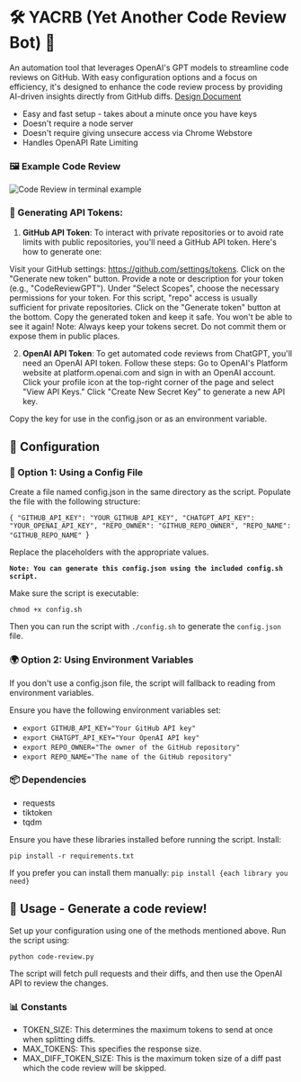 # 🛠️ YACRB (Yet Another Code Review Bot) 🤖
An automation tool that leverages OpenAI's GPT models to streamline code reviews on GitHub. With easy configuration options and a focus on efficiency, it's designed to enhance the code review process by providing AI-driven insights directly from GitHub diffs. 
[Design Document](https://raw.github.com/ian-hickey/CodeReviewGPT/main/design.txt)

* Easy and fast setup - takes about a minute once you have keys
* Doesn't require a node server
* Doesn't require giving unsecure access via Chrome Webstore
* Handles OpenAPI Rate Limiting

### 🖼️ Example Code Review

![Code Review in terminal example](https://raw.github.com/ian-hickey/yacrb/main/example-edit-1.png?raw=true "Angular Code Review")

### 🔑 Generating API Tokens:

1. **GitHub API Token**:
To interact with private repositories or to avoid rate limits with public repositories, you'll need a GitHub API token. Here's how to generate one:

Visit your GitHub settings: https://github.com/settings/tokens.
Click on the "Generate new token" button.
Provide a note or description for your token (e.g., "CodeReviewGPT").
Under "Select Scopes", choose the necessary permissions for your token. For this script, "repo" access is usually sufficient for private repositories.
Click on the "Generate token" button at the bottom.
Copy the generated token and keep it safe. You won't be able to see it again!
Note: Always keep your tokens secret. Do not commit them or expose them in public places.

2. **OpenAI API Token**:
To get automated code reviews from ChatGPT, you'll need an OpenAI API token. Follow these steps:
Go to OpenAI's Platform website at platform.openai.com and sign in with an OpenAI account.
Click your profile icon at the top-right corner of the page and select "View API Keys."
Click "Create New Secret Key" to generate a new API key.

Copy the key for use in the config.json or as an environment variable.

## 🔧 Configuration 

### 📁 Option 1: Using a Config File
Create a file named config.json in the same directory as the script.
Populate the file with the following structure:

`{
    "GITHUB_API_KEY": "YOUR_GITHUB_API_KEY",
    "CHATGPT_API_KEY": "YOUR_OPENAI_API_KEY",
    "REPO_OWNER": "GITHUB_REPO_OWNER",
    "REPO_NAME": "GITHUB_REPO_NAME"
`}

Replace the placeholders with the appropriate values.

**`Note: You can generate this config.json using the included config.sh script.`**

Make sure the script is executable: 

`chmod +x config.sh`

Then you can run the script with `./config.sh` to generate the `config.json` file.


### 🌍 Option 2: Using Environment Variables
If you don't use a config.json file, the script will fallback to reading from environment variables. 

Ensure you have the following environment variables set:

* `export GITHUB_API_KEY="Your GitHub API key"`
* `export CHATGPT_API_KEY="Your OpenAI API key"`
* `export REPO_OWNER="The owner of the GitHub repository"`
* `export REPO_NAME="The name of the GitHub repository"`

### 📦 Dependencies

* requests
* tiktoken
* tqdm

Ensure you have these libraries installed before running the script.
Install:

`pip install -r requirements.txt`

If you prefer you can install them manually:
`pip install {each library you need}`

## 🚀 Usage - Generate a code review!

Set up your configuration using one of the methods mentioned above.
Run the script using:

`python code-review.py`

The script will fetch pull requests and their diffs, and then use the OpenAI API to review the changes.

### 📊 Constants
* TOKEN_SIZE: This determines the maximum tokens to send at once when splitting diffs.
* MAX_TOKENS: This specifies the response size.
* MAX_DIFF_TOKEN_SIZE: This is the maximum token size of a diff past which the code review will be skipped.
  
